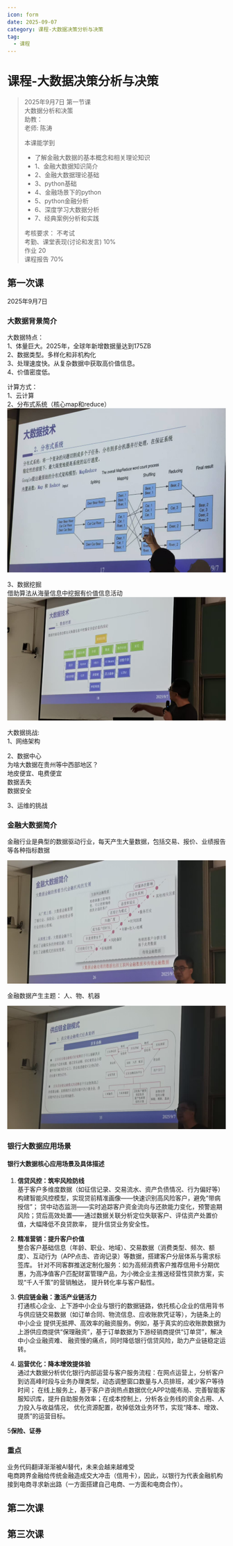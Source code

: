 ```yaml
---
icon: form
date: 2025-09-07
category: 课程-大数据决策分析与决策
tag:
  - 课程
---
```

# 课程-大数据决策分析与决策
> 2025年9月7日 第一节课  
>  大数据分析和决策  
>  助教：   
>  老师: 陈涛
>   
> 本课能学到
> - 了解金融大数据的基本概念和相关理论知识    
> - 1、金融大数据知识简介      
> - 2、金融大数据理论基础
> - 3、python基础
> - 4、金融场景下的python
> - 5、python金融分析
> - 6、深度学习大数据分析
> - 7、经典案例分析和实践
> 
> 
> 考核要求： 不考试  <br>
> 考勤、课堂表现(讨论和发言) 10%   <br>
> 作业 20    <br>
> 课程报告 70%
>  <br>

## 第一次课
2025年9月7日   
### 大数据背景简介  

大数据特点：   
1、体量巨大。2025年，全球年新增数据量达到175ZB       
2、数据类型。多样化和非机构化   
3、处理速度快。从复杂数据中获取高价值信息。   
4、价值密度低。   

计算方式：         
1、云计算  
2、分布式系统（核心map和reduce）   
![img_1.png](assets/big_map_reduce.png)   

3、数据挖掘   
借助算法从海量信息中挖掘有价值信息活动   
![img.png](assets/filter.jpg)   

大数据挑战:   
1、网络架构    

2、数据中心     
为啥大数据在贵州等中西部地区？       
地皮便宜、电费便宜      
数据丢失   
数据安全  

3、运维的挑战     

### 金融大数据简介 
金融行业是典型的数据驱动行业，每天产生大量数据，包括交易、报价、业绩报告等各种指标数据     

![img_1.png](assets/finance_1.png)

金融数据产生主题： 人、物、机器

![img_1.png](assets/suppl_module.png)


### 银行大数据应用场景
#### 银行大数据核心应用场景及具体描述
1. **信贷风控：筑牢风险防线**  
   基于客户多维度数据（如征信记录、交易流水、资产负债情况、行为偏好等）构建智能风控模型，实现贷前精准画像——快速识别高风险客户，避免“带病授信”；
贷中动态监测——实时追踪客户资金流向与还款能力变化，预警逾期风险；贷后高效处置——通过数据关联分析定位失联客户、评估资产处置价值，大幅降低不良贷款率，
提升信贷业务安全性。

2. **精准营销：提升客户价值**  
   整合客户基础信息（年龄、职业、地域）、交易数据（消费类型、频次、额度）、互动行为（APP点击、咨询记录）等数据，搭建客户分层体系与需求标签库。
针对不同客群推送定制化服务：如为高频消费客户推荐信用卡分期优惠，为高净值客户匹配财富管理产品，为小微企业主推送经营性贷款方案，实现“千人千策”的营销触达，
提升转化率与客户黏性。

3. **供应链金融：激活产业链活力**  
   打通核心企业、上下游中小企业与银行的数据链路，依托核心企业的信用背书与供应链交易数据（如订单合同、物流信息、应收账款凭证等），为链条上的中小企业
提供无抵押、高效率的融资服务。例如，基于真实的应收账款数据为上游供应商提供“保理融资”，基于订单数据为下游经销商提供“订单贷”，解决中小企业融资难、
融资慢的痛点，同时降低银行信贷风险，助力产业链稳定运转。

4. **运营优化：降本增效提体验**  
   通过大数据分析优化银行内部运营与客户服务流程：在网点运营上，分析客户到访高峰时段与业务办理类型，动态调整窗口数量与人员排班，减少客户等待时间；
在线上服务上，基于客户咨询热点数据优化APP功能布局、完善智能客服知识库，提升自助服务效率；在成本控制上，分析各业务线的资金占用、人力投入与收益情况，
优化资源配置，砍掉低效业务环节，实现“降本、增效、提质”的运营目标。

5**保险、证券**


### 重点
业务代码翻译渐渐被AI替代，未来会越来越难受   
电商跨界金融给传统金融造成交大冲击（信用卡），因此，以银行为代表金融机构接到电商寻求新出路（一方面搭建自己电商、一方面和电商合作）。    





## 第二次课 

## 第三次课

